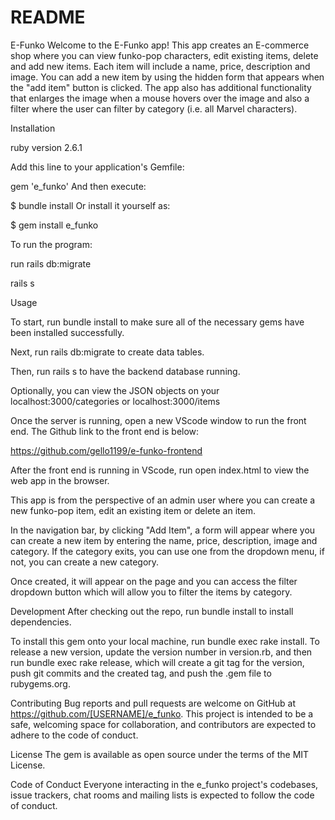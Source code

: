 # README

E-Funko
Welcome to the E-Funko app! This app creates an E-commerce shop where you can view funko-pop characters, edit existing items, delete and add new items. Each item will include a name, price, description and image. You can add a new item by using the hidden form that appears when the "add item" button is clicked. The app also has additional functionality that enlarges the image when a mouse hovers over the image and also a filter where the user can filter by category (i.e. all Marvel characters).

Installation

ruby version 2.6.1

Add this line to your application's Gemfile:

gem 'e_funko' And then execute:

$ bundle install Or install it yourself as:

$ gem install e_funko

To run the program:

run rails db:migrate

rails s

Usage

To start, run bundle install to make sure all of the necessary gems have been installed successfully.

Next, run rails db:migrate to create data tables.

Then, run rails s to have the backend database running.

Optionally, you can view the JSON objects on your localhost:3000/categories or localhost:3000/items

Once the server is running, open a new VScode window to run the front end. The Github link to the front end is below:

https://github.com/gello1199/e-funko-frontend

After the front end is running in VScode, run open index.html to view the web app in the browser.

This app is from the perspective of an admin user where you can create a new funko-pop item, edit an existing item or delete an item. 

In the navigation bar, by clicking "Add Item", a form will appear where you can create a new item by entering the name, price, description, image and category. If the category exits, you can use one from the dropdown menu, if not, you can create a new category.

Once created, it will appear on the page and you can access the filter dropdown button which will allow you to filter the items by category.



Development After checking out the repo, run bundle install to install dependencies.

To install this gem onto your local machine, run bundle exec rake install. To release a new version, update the version number in version.rb, and then run bundle exec rake release, which will create a git tag for the version, push git commits and the created tag, and push the .gem file to rubygems.org.

Contributing Bug reports and pull requests are welcome on GitHub at https://github.com/[USERNAME]/e_funko. This project is intended to be a safe, welcoming space for collaboration, and contributors are expected to adhere to the code of conduct.

License The gem is available as open source under the terms of the MIT License.

Code of Conduct Everyone interacting in the e_funko project's codebases, issue trackers, chat rooms and mailing lists is expected to follow the code of conduct.

